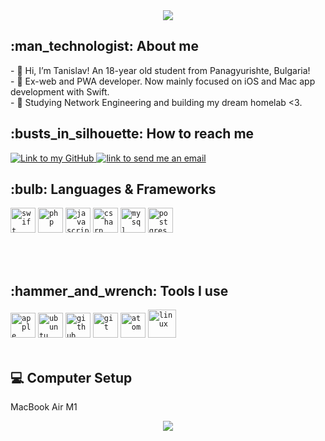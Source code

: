 <div id="top"></div>
<div align="center">
    <a><img src="https://i.imgur.com/W0IaHE4.gif"></a>
</div>


<h2>:man_technologist: About me</h2>
- 👋 Hi, I’m Tanislav! An 18-year old student from Panagyurishte, Bulgaria!<br>
- 👀 Ex-web and PWA developer. Now mainly focused on iOS and Mac app development with Swift.<br>
- 🛜 Studying Network Engineering and building my dream homelab <3.</br>

<h2>:busts_in_silhouette: How to reach me</h2>
<a href="https://github.com/tanislavivanov">
    <img alt="Link to my GitHub" src="https://img.shields.io/github/followers/tanislavivanov?style=social&label=@tanislavivanov">
</a>
<a href="mailto:tanislav@flareapps.eu">
    <img alt="link to send me an email" src="https://img.shields.io/static/v1?label&message=tanislav@studentgpt.app&color=whitesmoke&style=flat&logo=gmail" />
</a>
</br>

<h2>:bulb: Languages & Frameworks</h2>
<code><img title="Swift" alt="swift" width="40px" src="https://cdn.jsdelivr.net/gh/devicons/devicon/icons/swift/swift-original.svg" /></code>
<code><img title="PHP" alt="php" width="40px" src="https://cdn.jsdelivr.net/gh/devicons/devicon/icons/php/php-original.svg" /></code>
<code><img title="JavaScript" alt="javascript" width="40px" src="https://cdn.jsdelivr.net/gh/devicons/devicon/icons/javascript/javascript-original.svg" /></code>
<code><img title="C#" alt="csharp" width="40px" src="https://cdn.jsdelivr.net/gh/devicons/devicon/icons/csharp/csharp-original.svg" /></code>
<code><img title="MySQL" alt="mysql" width="40px" src="https://cdn.jsdelivr.net/gh/devicons/devicon/icons/mysql/mysql-original.svg" /></code>
<code><img title="PostgreSQL" alt="postgres" width="40px" src="https://cdn.jsdelivr.net/gh/devicons/devicon/icons/postgresql/postgresql-original.svg" /></code>

</br></br>

<h2>:hammer_and_wrench: Tools I use</h2>
<code><img title="Apple macOS" alt="apple macos" width="40px" src="https://cdn.jsdelivr.net/gh/devicons/devicon/icons/apple/apple-original.svg" /></code>
<code><img title="Ubuntu" alt="ubuntu" width="40px" src="https://cdn.jsdelivr.net/gh/devicons/devicon/icons/ubuntu/ubuntu-plain.svg" /></code>
<code><img title="GitHub" alt="github" width="40px" src="https://cdn.jsdelivr.net/gh/devicons/devicon/icons/github/github-original.svg" /></code>
<code><img title="Git" alt="git" width="40px" src="https://cdn.jsdelivr.net/gh/devicons/devicon/icons/git/git-original.svg" /></code>
<code><img title="Atom" alt="atom" width="40px" src="https://cdn.jsdelivr.net/gh/devicons/devicon/icons/atom/atom-original.svg" /></code>
<code><img title="Linux" alt="linux" width="45px" src="https://cdn.jsdelivr.net/gh/devicons/devicon/icons/linux/linux-original.svg" /></code>
</br></br>

<h2>💻 Computer Setup</h2>
<p>MacBook Air M1</p>

<p align="center">
  <img src="https://readme-typing-svg.herokuapp.com/?lines=Thank+you+for+visiting+my+GitHub!!!&font=Fira%20Code&center=true&width=420&height=50">
</p>
